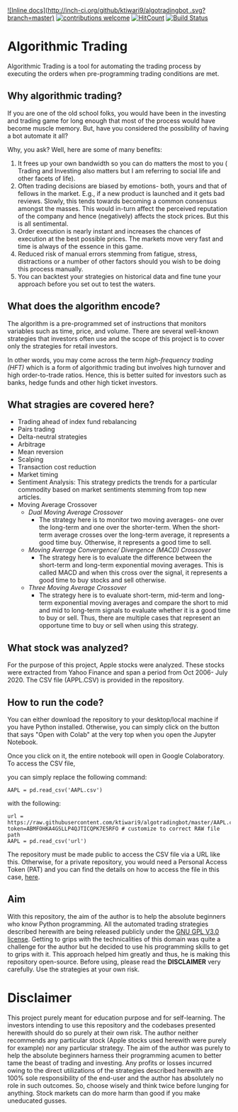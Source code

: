 [![Inline docs](http://inch-ci.org/github/ktiwari9/algotradingbot
.svg?branch=master)](http://inch-ci.org/github/ktiwari9/algotradingbot)   [![contributions welcome](https://img.shields.io/badge/contributions-welcome-brightgreen.svg?style=flat)](https://github.com/dwyl/esta/issues)  [![HitCount](http://hits.dwyl.com/ktiwari9/algotradingbot.svg)](http://hits.dwyl.com/ktiwari9/algotradingbot)  [![Build Status](https://travis-ci.org/ktiwari9/algotradingbot.png?branch=master)](https://travis-ci.org/ktiwari9/algotradingbot)




# Algorithmic Trading

Algorithmic Trading is a tool for automating the trading process by executing the orders when pre-programming trading conditions are met.

## Why algorithmic trading?
If you are one of the old school folks, you would have been in the investing and trading game for long enough that most of the process would have become muscle memory. But, have you considered the possibility of having a bot automate it all?

Why, you ask? Well, here are some of many benefits:
1. It frees up your own bandwidth so you can do matters the most to you ( Trading and Investing also matters but I am referring to social life and other facets of life).
2. Often trading decisions are biased by emotions- both, yours and that of fellows in the market. E.g., if a new product is launched and it gets bad reviews. Slowly, this tends towards becoming a common consensus amongst the masses. This would in-turn affect the perceived reputation of the company and hence (negatively) affects the stock prices. But this is all sentimental. 
3. Order execution is nearly instant and increases the chances of execution at the best possible prices. The markets move very fast and time is always of the essence in this game.
4. Reduced risk of manual errors stemming from fatigue, stress, distractions or a number of other factors should you wish to be doing this process manually.
5. You can backtest your strategies on historical data and fine tune your approach before you set out to test the waters.

## What does the algorithm encode?
The algorithm is a pre-programmed set of instructions that monitors variables such as time, price, and volume. There are several well-known strategies that investors often use and the scope of this project is to cover only the strategies for retail investors.

In other words, you may come across the term *high-frequency trading (HFT)* which is a form of algorithmic trading but involves high turnover and high order-to-trade ratios. Hence, this is better suited for investors such as banks, hedge funds and other high ticket investors.

## What stragies are covered here?
- Trading ahead of index fund rebalancing
- Pairs trading
- Delta-neutral strategies
- Arbitrage
- Mean reversion
- Scalping
- Transaction cost reduction
- Market timing
- Sentiment Analysis: This strategy predicts the trends for a particular commodity based on market sentiments stemming from top new articles.
- Moving Average Crossover
	- *Dual Moving Average Crossover*
		- The strategy here is to monitor two moving averages- one over the long-term and one over the shorter-term. When the short-term average crosses over the long-term average, it represents a good time buy. Otherwise, it represents a good time to sell.  
	- *Moving Average Convergence/ Divergence (MACD) Crossover*
		- The strategy here is to evaluate the difference between the short-term and long-term exponential moving averages. This is called MACD and when this cross over the signal, it represents a good time to buy stocks and sell otherwise.
    - *Three Moving Average Crossover*
    	- The strategy here is to evaluate short-term, mid-term and long-term exponential moving averages and compare the short to mid and mid to long-term signals to evaluate whether it is a good time to buy or sell. Thus, there are multiple cases that represent an opportune time to buy or sell when using this strategy. 


## What stock was analyzed?
For the purpose of this project, Apple stocks were analyzed. These stocks were extracted from Yahoo Finance and span a period from Oct 2006- July 2020. The CSV file (APPL.CSV) is provided in the repository.

## How to run the code?
You can either download the repository to your desktop/local machine if you have Python installed. Otherwise, you can simply click on the button that says "Open with Colab" at the very top when you open the Jupyter Notebook. 

Once you click on it, the entire notebook will open in Google Colaboratory. To access the CSV file, 

you can simply replace the following command:
```
AAPL = pd.read_csv('AAPL.csv')
```

with the following:
```
url = https://raw.githubusercontent.com/ktiwari9/algotradingbot/master/AAPL.csv?token=ABMFOHKA4GSLLP4QJTICQPK7E5RFO # customize to correct RAW file path
AAPL = pd.read_csv('url')
```

The repository must be made public to access the CSV file via a URL like this. Otherwise, for a private repository, you would need a Personal Access Token (PAT) and you can find the details on how to access the file in this case, [here](https://medium.com/towards-entrepreneurship/importing-a-csv-file-from-github-in-a-jupyter-notebook-e2c28e7e74a5).

## Aim
With this repository, the aim of the author is to help the absolute beginners who know Python programming. All the automated trading strategies described herewith are being released publicly under the [GNU GPL V3.0 license](https://github.com/ktiwari9/algotradingbot/blob/master/LICENSE). Getting to grips with the technicalities of this domain was quite a challenge for the author but he decided to use his programming skills to get to grips with it. This approach helped him greatly and thus, he is making this repository open-source. Before using, please read the **DISCLAIMER** very carefully. Use the strategies at your own risk.

# Disclaimer
This project purely meant for education purpose and for self-learning. The investors intending to use this repository and the codebases presented herewith should do so purely at their own risk. The author neither recommends any particular stock (Apple stocks used herewith were purely for example) nor any particular strategy. The aim of the author was purely to help the absolute beginners harness their programming acumen to better tame the beast of trading and investing. Any profits or losses incurred owing to the direct utilizations of the strategies described herewith are 100% sole responsibility of the end-user and the author has absolutely no role in such outcomes. So, choose wisely and think twice before lunging for anything. Stock markets can do more harm than good if you make uneducated gusses.
